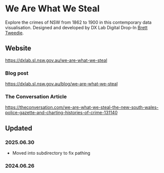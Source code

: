 # We Are What We Steal

Explore the crimes of NSW from 1862 to 1900 in this contemporary data visualisation. Designed and developed by DX Lab Digital Drop-In [Brett Tweedie](https://www.dragtotrash.com).

## Website
https://dxlab.sl.nsw.gov.au/we-are-what-we-steal

### Blog post
https://dxlab.sl.nsw.gov.au/blog/we-are-what-we-steal

### The Conversation Article
https://theconversation.com/we-are-what-we-steal-the-new-south-wales-police-gazette-and-charting-histories-of-crime-131140

## Updated

### 2025.06.30

- Moved into subdirectory to fix pathing

### 2024.06.26
